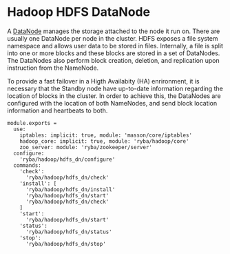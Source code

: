 
# Hadoop HDFS DataNode

A [DataNode](http://wiki.apache.org/hadoop/DataNode) manages the storage attached to the node it run on. There are usually
one DataNode per node in the cluster. HDFS exposes a file system namespace and
allows user data to be stored in files. Internally, a file is split into one or
more blocks and these blocks are stored in a set of DataNodes. The DataNodes
also perform block creation, deletion, and replication upon instruction from the
NameNode.

To provide a fast failover in a Higth Availabity (HA) enrironment, it is
necessary that the Standby node have up-to-date information regarding the
location of blocks in the cluster. In order to achieve this, the DataNodes are
configured with the location of both NameNodes, and send block location
information and heartbeats to both.

    module.exports =
      use:
        iptables: implicit: true, module: 'masson/core/iptables'
        hadoop_core: implicit: true, module: 'ryba/hadoop/core'
        zoo_server: module: 'ryba/zookeeper/server'
      configure:
        'ryba/hadoop/hdfs_dn/configure'
      commands:
        'check':
          'ryba/hadoop/hdfs_dn/check'
        'install': [
          'ryba/hadoop/hdfs_dn/install'
          'ryba/hadoop/hdfs_dn/start'
          'ryba/hadoop/hdfs_dn/check'
        ]
        'start':
          'ryba/hadoop/hdfs_dn/start'
        'status':
          'ryba/hadoop/hdfs_dn/status'
        'stop':
          'ryba/hadoop/hdfs_dn/stop'
